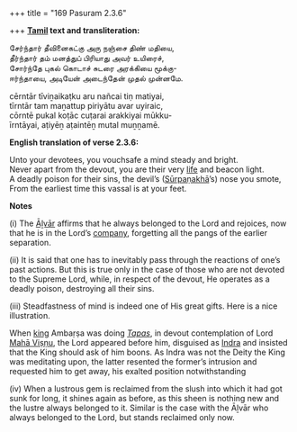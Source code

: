 +++
title = "169 Pasuram 2.3.6"

+++
**[Tamil](/definition/tamil#history "show Tamil definitions") text and transliteration:**

சேர்ந்தார் தீவினைகட்கு அரு நஞ்சை திண் மதியை,  
தீர்ந்தார் தம் மனத்துப் பிரியாது அவர் உயிரைச்,  
சோர்ந்தே புகல் கொடாச் சுடரை அரக்கியை மூக்கு-  
ஈர்ந்தாயை, அடியேன் அடைந்தேன் முதல் முன்னமே.

cērntār tīviṉaikaṭku aru nañcai tiṇ matiyai,  
tīrntār tam maṉattup piriyātu avar uyiraic,  
cōrntē pukal koṭāc cuṭarai arakkiyai mūkku-  
īrntāyai, aṭiyēṉ aṭaintēṉ mutal muṉṉamē.

**English translation of verse 2.3.6:**

Unto your devotees, you vouchsafe a mind steady and bright.  
Never apart from the devout, you are their very [life](/definition/life#history "show life definitions") and beacon light.  
A deadly poison for their sins, the devil’s ([Sūrpaṇakhā](/definition/shurpanakha#vaishnavism "show Sūrpaṇakhā definitions")’s) nose you smote,  
From the earliest time this vassal is at your feet.

**Notes**

\(i\) The [Āḻvār](/definition/aḻvar#vaishnavism "show Āḻvār definitions") affirms that he always belonged to the Lord and rejoices, now that he is in the Lord’s [company](/definition/company#history "show company definitions"), forgetting all the pangs of the earlier separation.

\(ii\) It is said that one has to inevitably pass through the reactions of one’s past actions. But this is true only in the case of those who are not devoted to the Supreme Lord, while, in respect of the devout, He operates as a deadly poison, destroying all their sins.

\(iii\) Steadfastness of mind is indeed one of His great gifts. Here is a nice illustration.

When [king](/definition/king#history "show king definitions") Ambaṛṣa was doing *[Tapas](/definition/tapas#vaishnavism "show Tapas definitions")*, in devout contemplation of Lord [Mahā Viṣṇu](/definition/mahavishnu#vaishnavism "show Mahā Viṣṇu definitions"), the Lord appeared before him, disguised as [Indra](/definition/indra#vaishnavism "show Indra definitions") and insisted that the King should ask of him boons. As Indra was not the Deity the King was meditating upon, the latter resented the former’s intrusion and requested him to get away, his exalted position notwithstanding

\(iv\) When a lustrous gem is reclaimed from the slush into which it had got sunk for long, it shines again as before, as this sheen is nothing new and the lustre always belonged to it. Similar is the case with the Āḻvār who always belonged to the Lord, but stands reclaimed only now.


